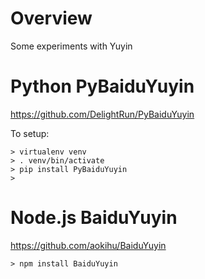 # Overview

Some experiments with Yuyin

# Python PyBaiduYuyin

https://github.com/DelightRun/PyBaiduYuyin

To setup:

```
> virtualenv venv
> . venv/bin/activate
> pip install PyBaiduYuyin
> 

```
# Node.js BaiduYuyin

https://github.com/aokihu/BaiduYuyin

```
> npm install BaiduYuyin
```
